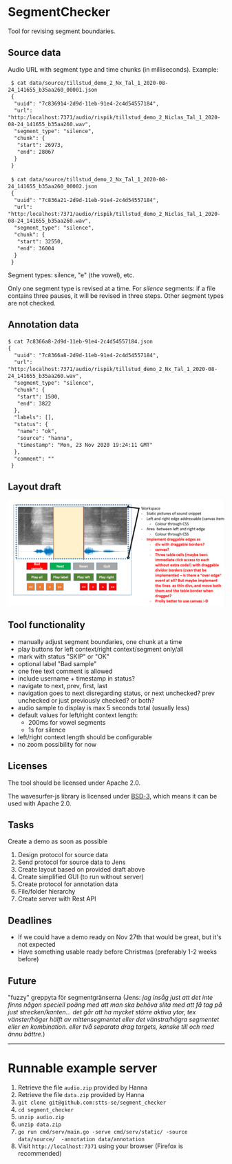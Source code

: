 
# SegmentChecker

Tool for revising segment boundaries.

## Source data

Audio URL with segment type and time chunks (in milliseconds). Example:

    
     $ cat data/source/tillstud_demo_2_Nx_Tal_1_2020-08-24_141655_b35aa260_00001.json 
     {
      "uuid": "7c836914-2d9d-11eb-91e4-2c4d54557184",
      "url": "http:/localhost:7371/audio/rispik/tillstud_demo_2_Niclas_Tal_1_2020-08-24_141655_b35aa260.wav",
      "segment_type": "silence",
      "chunk": {
       "start": 26973,
       "end": 28067
      }
     }
     
     $ cat data/source/tillstud_demo_2_Nx_Tal_1_2020-08-24_141655_b35aa260_00002.json 
     {
      "uuid": "7c836a21-2d9d-11eb-91e4-2c4d54557184",
      "url": "http:/localhost:7371/audio/rispik/tillstud_demo_2_Niclas_Tal_1_2020-08-24_141655_b35aa260.wav",
      "segment_type": "silence",
      "chunk": {
       "start": 32550,
       "end": 36004
      }
     }



Segment types: silence, "e" (the vowel), etc.

Only one segment type is revised at a time. For _silence_ segments: if a file contains three pauses, it will be revised in three steps. Other segment types are not checked.

## Annotation data

    $ cat 7c8366a8-2d9d-11eb-91e4-2c4d54557184.json 
    {
      "uuid": "7c8366a8-2d9d-11eb-91e4-2c4d54557184",
      "url": "http:/localhost:7371/audio/rispik/tillstud_demo_2_Nx_Tal_1_2020-08-24_141655_b35aa260.wav",
      "segment_type": "silence",
      "chunk": {
       "start": 1500,
       "end": 3822
      },
      "labels": [],
      "status": {
       "name": "ok",
       "source": "hanna",
       "timestamp": "Mon, 23 Nov 2020 19:24:11 GMT"
      },
      "comment": ""
     }


## Layout draft

<img src="layout_draft.png">

## Tool functionality

* manually adjust segment boundaries, one chunk at a time
* play buttons for left context/right context/segment only/all
* mark with status "SKIP" or "OK"
* optional label "Bad sample"
* one free text comment is allowed
* include username + timestamp in status?
* navigate to next, prev, first, last
* navigation goes to next disregarding status, or next unchecked? prev unchecked or just previously checked? or both?
* audio sample to display is max 5 seconds total (usually less)
* default values for left/right context length:
  - 200ms for vowel segments
  - 1s for silence 
* left/right context length should be configurable
* no zoom possibility for now

## Licenses
The tool should be licensed under Apache 2.0.

The wavesurfer-js library is licensed under [BSD-3](https://opensource.org/licenses/BSD-3-Clause), which means it can be used with Apache 2.0.

## Tasks
Create a demo as soon as possible

1. Design protocol for source data
2. Send protocol for source data to Jens
3. Create layout based on provided draft above
4. Create simplified GUI (to run without server)
5. Create protocol for annotation data
6. File/folder hierarchy
7. Create server with Rest API

## Deadlines 
* If we could have a demo ready on Nov 27th that would be great, but it's not expected
* Have something usable ready before Christmas (preferably 1-2 weeks before)

## Future
"fuzzy" greppyta för segmentgränserna (Jens: _jag insåg just att det inte finns någon speciell poäng med att man ska behöva slita med att få tag på just strecken/kanten... det går att ha mycket större aktiva ytor, tex vänster/höger hälft av mittensegmentet eller det vänstra/högra segmentet eller en kombination. eller två separata drag targets, kanske till och med ännu bättre._)


---

# Runnable example server

1. Retrieve the file `audio.zip` provided by Hanna
2. Retrieve the file `data.zip` provided by Hanna
3. `git clone git@github.com:stts-se/segment_checker`
4. `cd segment_checker`
5. `unzip audio.zip`
6. `unzip data.zip`
7. `go run cmd/serv/main.go -serve cmd/serv/static/ -source data/source/  -annotation data/annotation`
8. Visit `http://localhost:7371` using your browser (Firefox is recommended)
